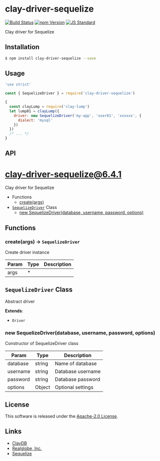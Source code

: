 clay-driver-sequelize
==========

<!---
This file is generated by ape-tmpl. Do not update manually.
--->

<!-- Badge Start -->
<a name="badges"></a>

[![Build Status][bd_travis_shield_url]][bd_travis_url]
[![npm Version][bd_npm_shield_url]][bd_npm_url]
[![JS Standard][bd_standard_shield_url]][bd_standard_url]

[bd_repo_url]: https://github.com/realglobe-Inc/clay-driver-sequelize
[bd_travis_url]: http://travis-ci.org/realglobe-Inc/clay-driver-sequelize
[bd_travis_shield_url]: http://img.shields.io/travis/realglobe-Inc/clay-driver-sequelize.svg?style=flat
[bd_travis_com_url]: http://travis-ci.com/realglobe-Inc/clay-driver-sequelize
[bd_travis_com_shield_url]: https://api.travis-ci.com/realglobe-Inc/clay-driver-sequelize.svg?token=
[bd_license_url]: https://github.com/realglobe-Inc/clay-driver-sequelize/blob/master/LICENSE
[bd_codeclimate_url]: http://codeclimate.com/github/realglobe-Inc/clay-driver-sequelize
[bd_codeclimate_shield_url]: http://img.shields.io/codeclimate/github/realglobe-Inc/clay-driver-sequelize.svg?style=flat
[bd_codeclimate_coverage_shield_url]: http://img.shields.io/codeclimate/coverage/github/realglobe-Inc/clay-driver-sequelize.svg?style=flat
[bd_gemnasium_url]: https://gemnasium.com/realglobe-Inc/clay-driver-sequelize
[bd_gemnasium_shield_url]: https://gemnasium.com/realglobe-Inc/clay-driver-sequelize.svg
[bd_npm_url]: http://www.npmjs.org/package/clay-driver-sequelize
[bd_npm_shield_url]: http://img.shields.io/npm/v/clay-driver-sequelize.svg?style=flat
[bd_standard_url]: http://standardjs.com/
[bd_standard_shield_url]: https://img.shields.io/badge/code%20style-standard-brightgreen.svg

<!-- Badge End -->


<!-- Description Start -->
<a name="description"></a>

Clay driver for Sequelize

<!-- Description End -->


<!-- Overview Start -->
<a name="overview"></a>



<!-- Overview End -->


<!-- Sections Start -->
<a name="sections"></a>

<!-- Section from "doc/guides/01.Installation.md.hbs" Start -->

<a name="section-doc-guides-01-installation-md"></a>

Installation
-----

```bash
$ npm install clay-driver-sequelize --save
```


<!-- Section from "doc/guides/01.Installation.md.hbs" End -->

<!-- Section from "doc/guides/02.Usage.md.hbs" Start -->

<a name="section-doc-guides-02-usage-md"></a>

Usage
---------

```javascript
'use strict'

const { SequelizeDriver } = require('clay-driver-sequelize')

{
  const clayLump = require('clay-lump')
  let lump01 = clayLump({
    driver: new SequelizeDriver('my-app', 'user01', 'xxxxxx', {
      dialect: 'mysql'
    })
  })
  /* ... */
}

```


<!-- Section from "doc/guides/02.Usage.md.hbs" End -->

<!-- Section from "doc/guides/03.API.md.hbs" Start -->

<a name="section-doc-guides-03-a-p-i-md"></a>

API
---------

# clay-driver-sequelize@6.4.1

Clay driver for Sequelize

+ Functions
  + [create(args)](#clay-driver-sequelize-function-create)
+ [`SequelizeDriver`](#clay-driver-sequelize-class) Class
  + [new SequelizeDriver(database, username, password, options)](#clay-driver-sequelize-class-sequelize-driver-constructor)

## Functions

<a class='md-heading-link' name="clay-driver-sequelize-function-create" ></a>

### create(args) -> `SequelizeDriver`

Create driver instance

| Param | Type | Description |
| ----- | --- | -------- |
| args | * |  |



<a class='md-heading-link' name="clay-driver-sequelize-class"></a>

## `SequelizeDriver` Class

Abstract driver

**Extends**:

+ `Driver`



<a class='md-heading-link' name="clay-driver-sequelize-class-sequelize-driver-constructor" ></a>

### new SequelizeDriver(database, username, password, options)

Constructor of SequelizeDriver class

| Param | Type | Description |
| ----- | --- | -------- |
| database | string | Name of database |
| username | string | Database username |
| password | string | Database password |
| options | Object | Optional settings |







<!-- Section from "doc/guides/03.API.md.hbs" End -->


<!-- Sections Start -->


<!-- LICENSE Start -->
<a name="license"></a>

License
-------
This software is released under the [Apache-2.0 License](https://github.com/realglobe-Inc/clay-driver-sequelize/blob/master/LICENSE).

<!-- LICENSE End -->


<!-- Links Start -->
<a name="links"></a>

Links
------

+ [ClayDB][clay_d_b_url]
+ [Realglobe, Inc.][realglobe,_inc__url]
+ [Sequelize][sequelize_url]

[clay_d_b_url]: https://github.com/realglobe-Inc/claydb
[realglobe,_inc__url]: http://realglobe.jp
[sequelize_url]: http://docs.sequelizejs.com/

<!-- Links End -->
